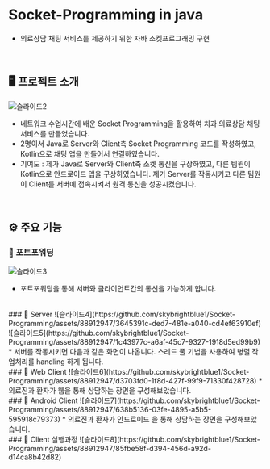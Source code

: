 # Socket-Programming in java
* 의료상담 채팅 서비스를 제공하기 위한 자바 소켓프로그래밍 구현   
<br/>

## 🖥️ 프로젝트 소개
![슬라이드2](https://github.com/skybrightblue1/Socket-Programming/assets/88912947/054a1743-28d7-465b-bc49-3e676d165607)
* 네트워크 수업시간에 배운 Socket Programming을 활용하여 치과 의료상담 채팅 서비스를 만들었습니다. 
* 2명이서 Java로 Server와 Client측 Socket Programming 코드를 작성하였고, Kotlin으로 채팅 앱을 만들어서 연결하였습니다. 
* 기여도 : 제가 Java로 Server와 Client측 소켓 통신을 구상하였고, 다른 팀원이 Kotlin으로 안드로이드 앱을 구상하였습니다. 제가 Server를 작동시키고 다른 팀원이 Client를 서버에 접속시켜서 원격 통신을 성공시켰습니다.
<br/>

## ⚙️ 주요 기능 
### 📌 포트포워딩 
![슬라이드3](https://github.com/skybrightblue1/Socket-Programming/assets/88912947/a9195746-539c-4b88-a3d1-58ffd2cf33b0)
* 포트포워딩을 통해 서버와 클라이언트간의 통신을 가능하게 합니다. 
<br/>
### 📌 Server 
![슬라이드4](https://github.com/skybrightblue1/Socket-Programming/assets/88912947/3645391c-ded7-481e-a040-cd4ef63910ef) 
![슬라이드5](https://github.com/skybrightblue1/Socket-Programming/assets/88912947/1c43977c-a6af-45c7-9327-1918d5ed99b9)
* 서버를 작동시키면 다음과 같은 화면이 나옵니다. 스레드 풀 기법을 사용하여 병렬 작업처리를 handling 하게 됩니다. 
<br/>
### 📌 Web Client
![슬라이드6](https://github.com/skybrightblue1/Socket-Programming/assets/88912947/d3703fd0-1f8d-427f-99f9-71330f428728)
* 의료진과 환자가 웹을 통해 상담하는 장면을 구성해보았습니다.
<br/>
### 📌 Android Client
![슬라이드7](https://github.com/skybrightblue1/Socket-Programming/assets/88912947/638b5136-03fe-4895-a5b5-595918c79373)
* 의료진과 환자가 안드로이드 을 통해 상담하는 장면을 구성해보았습니다.
<br/> 
### 📌 Client 실행과정
![슬라이드8](https://github.com/skybrightblue1/Socket-Programming/assets/88912947/85fbe58f-d394-456d-a92d-d14ca8b42d82)
